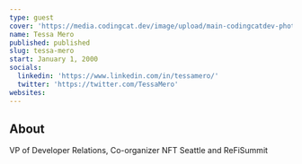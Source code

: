 ```yaml
---
type: guest
cover: 'https://media.codingcat.dev/image/upload/main-codingcatdev-photo/podcast-guest/TessaMero'
name: Tessa Mero
published: published
slug: tessa-mero
start: January 1, 2000
socials:
  linkedin: 'https://www.linkedin.com/in/tessamero/'
  twitter: 'https://twitter.com/TessaMero'
websites:
---
```


## About

VP of Developer Relations, Co-organizer NFT Seattle and ReFiSummit
